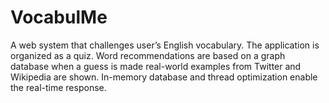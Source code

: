 # VocabulMe

A web system that challenges user’s English vocabulary. The application is organized as a quiz. Word recommendations are based on a graph database when a guess is made real-world examples from Twitter and Wikipedia are shown. In-memory database and thread optimization enable the real-time response. 
